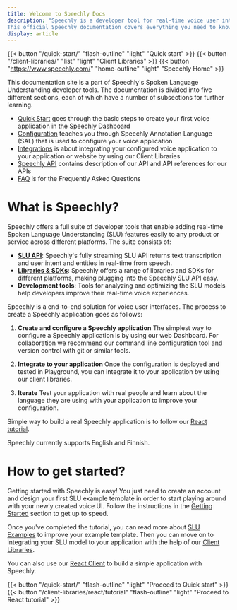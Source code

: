 ```yaml
---
title: Welcome to Speechly Docs
description: "Speechly is a developer tool for real-time voice user interfaces. 
This official Speechly documentation covers everything you need to know from learning the basics to building sophisticated voice user interfaces and training your Spoken Language Understanding models."
display: article
---
```


{{< button "/quick-start/" "flash-outline" "light" "Quick start" >}}
{{< button "/client-libraries/" "list" "light" "Client Libraries" >}}
{{< button "https://www.speechly.com/" "home-outline" "light" "Speechly Home" >}}



This documentation site is a part of Speechly's Spoken Language Understanding developer tools. The documentation is divided into five different sections, each of which have a number of subsections for further learning.

- [Quick Start](/quick-start/) goes through the basic steps to create your first voice application in the Speechly Dashboard
- [Configuration](/slu-examples/) teaches you through Speechly Annotation Language (SAL) that is used to configure your voice application
- [Integrations](/client-libraries/) is about integrating your configured voice application to your application or website by using our Client Libraries
- [Speechly API](/speechly-api/) contains description of our API and API references for our APIs
- [FAQ](/faq/) is for the Frequently Asked Questions

# What is Speechly?

Speechly offers a full suite of developer tools that enable adding real-time Spoken Language Understanding (SLU) features easily to any product or service across different platforms. The suite consists of:

- **[SLU API](/speechly-api/)**: Speechly's fully streaming SLU API returns text transcription and user intent and entities in real-time from speech.
- **[Libraries & SDKs](/client-libraries/)**: Speechly offers a range of libraries and SDKs for different platforms, making plugging into the Speechly SLU API easy.
- **Development tools**: Tools for analyzing and optimizing the SLU models help developers improve their real-time voice experiences.

Speechly is a end-to-end solution for voice user interfaces. The process to create a Speechly application goes as follows:

1) **Create and configure a Speechly application**
The simplest way to configure a Speechly application is by using our web Dashboard. For collaboration we recommend our command line configuration tool and version control with git or similar tools.

2) **Integrate to your application**
Once the configuration is deployed and tested in Playground, you can integrate it to your application by using our client libraries. 

3) **Iterate**
Test your application with real people and learn about the language they are using with your application to improve your configuration.

Simple way to build a real Speechly application is to follow our [React tutorial](/client-libraries/react/tutorial/).


Speechly currently supports English and Finnish.

# How to get started?

Getting started with Speechly is easy! You just need to create an account and design your first SLU example template in order to start playing around with your newly created voice UI. Follow the instructions in the [Getting Started](/quick-start/) section to get up to speed.

Once you've completed the tutorial, you can read more about [SLU Examples](#) to improve your example template. Then you can move on to integrating your SLU model to your application with the help of our [Client Libraries](/client-libraries/).

You can also use our [React Client](/client-libraries/react/tutorial/) to build a simple application with Speechly.

{{< button "/quick-start/" "flash-outline" "light" "Proceed to Quick start" >}}
{{< button "/client-libraries/react/tutorial" "flash-outline" "light" "Proceed to React tutorial" >}}
